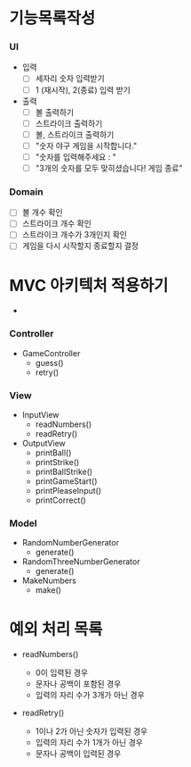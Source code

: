 # 기능목록작성

### UI

- 입력
    - [ ] 세자리 숫자 입력받기
    - [ ] 1 (재시작), 2(종료) 입력 받기
- 출력
    - [ ] 볼 출력하기
    - [ ] 스트라이크 출력하기
    - [ ] 볼, 스트라이크 출력하기
    - [ ] "숫자 야구 게임을 시작합니다."
    - [ ] "숫자를 입력해주세요 : "
    - [ ] "3개의 숫자를 모두 맞히셨습니다! 게임 종료"

### Domain

- [ ] 볼 개수 확인
- [ ] 스트라이크 개수 확인
- [ ] 스트라이크 개수가 3개인지 확인
- [ ] 게임을 다시 시작할지 종료할지 결정

# MVC 아키텍처 적용하기
-
### Controller
- GameController
    - guess()
    - retry()
### View
- InputView
    - readNumbers()
    - readRetry()
- OutputView
    - printBall()
    - printStrike()
    - printBallStrike()
    - printGameStart()
    - printPleaseInput()
    - printCorrect()

### Model
- RandomNumberGenerator
    - generate()
- RandomThreeNumberGenerator
    - generate()
- MakeNumbers
    - make()

# 예외 처리 목록
- readNumbers()
  - 0이 입력된 경우
  - 문자나 공백이 포함된 경우
  - 입력의 자리 수가 3개가 아닌 경우

- readRetry()
  - 1이나 2가 아닌 숫자가 입력된 경우
  - 입력의 자리 수가 1개가 아닌 경우
  - 문자나 공백이 입력된 경우